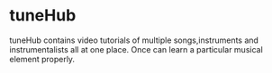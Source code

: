 # tuneHub
tuneHub contains video tutorials of multiple songs,instruments and instrumentalists all at one place. Once can learn a particular musical element properly.
